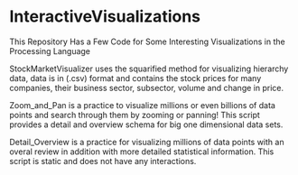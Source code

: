 # InteractiveVisualizations
This Repository Has a Few Code for Some Interesting Visualizations in the Processing Language

StockMarketVisualizer uses the squarified method for visualizing hierarchy data, data is in (.csv) format
and contains the stock prices for many companies, their business sector, subsector,
volume and change in price.

Zoom_and_Pan is a practice to visualize millions or even billions of data points and search through them
by zooming or panning! This script provides a detail and overview schema for big one dimensional data sets.

Detail_Overview is a practice for visualizing millions of data points with an overal review in addition with
more detailed statistical information. This script is static and does not have any interactions.
